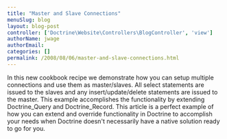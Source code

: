```yaml
---
title: "Master and Slave Connections"
menuSlug: blog
layout: blog-post
controller: ['Doctrine\Website\Controllers\BlogController', 'view']
authorName: jwage
authorEmail:
categories: []
permalink: /2008/08/06/master-and-slave-connections.html
---
```

In this new cookbook recipe we demonstrate how you can setup multiple
connections and use them as master/slaves. All select statements are
issued to the slaves and any insert/update/delete statements are issued
to the master. This example accomplishes the functionality by extending
Doctrine\_Query and Doctrine\_Record. This article is a perfect example
of how you can extend and override functionality in Doctrine to
accomplish your needs when Doctrine doesn't necessarily have a native
solution ready to go for you.
